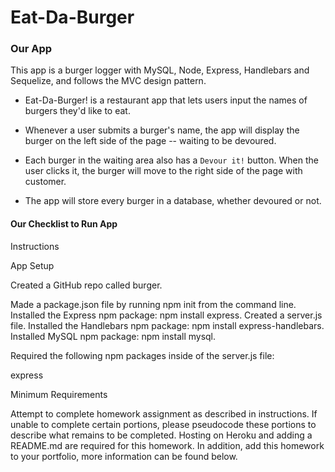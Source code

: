 # Eat-Da-Burger

### Our App

This app is a burger logger with MySQL, Node, Express, Handlebars and Sequelize, and follows the MVC design pattern.

* Eat-Da-Burger! is a restaurant app that lets users input the names of burgers they'd like to eat.

* Whenever a user submits a burger's name, the app will display the burger on the left side of the page -- waiting to be devoured.

* Each burger in the waiting area also has a `Devour it!` button. When the user clicks it, the burger will move to the right side of the page with customer.

* The app will store every burger in a database, whether devoured or not.



#### Our Checklist to Run App

Instructions


App Setup


Created a GitHub repo called burger.

Made a package.json file by running npm init from the command line.
Installed the Express npm package: npm install express.
Created a server.js file.
Installed the Handlebars npm package: npm install express-handlebars.
Installed MySQL npm package: npm install mysql.

Required the following npm packages inside of the server.js file:


express

Minimum Requirements

Attempt to complete homework assignment as described in instructions. If unable to complete certain portions, please pseudocode these portions to describe what remains to be completed. Hosting on Heroku and adding a README.md are required for this homework. In addition, add this homework to your portfolio, more information can be found below.